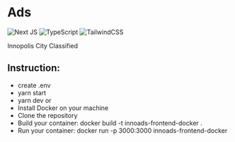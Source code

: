 
# Ads

![Next JS](https://img.shields.io/badge/Next-black?style=for-the-badge&logo=next.js&logoColor=white)
![TypeScript](https://img.shields.io/badge/typescript-%23007ACC.svg?style=for-the-badge&logo=typescript&logoColor=white)
![TailwindCSS](https://img.shields.io/badge/tailwindcss-%2338B2AC.svg?style=for-the-badge&logo=tailwind-css&logoColor=white)

Innopolis City Classified

## Instruction:

- create .env
- yarn start
- yarn dev
or
- Install Docker on your machine
- Clone the repository
- Build your container: docker build -t innoads-frontend-docker .
- Run your container: docker run -p 3000:3000 innoads-frontend-docker
